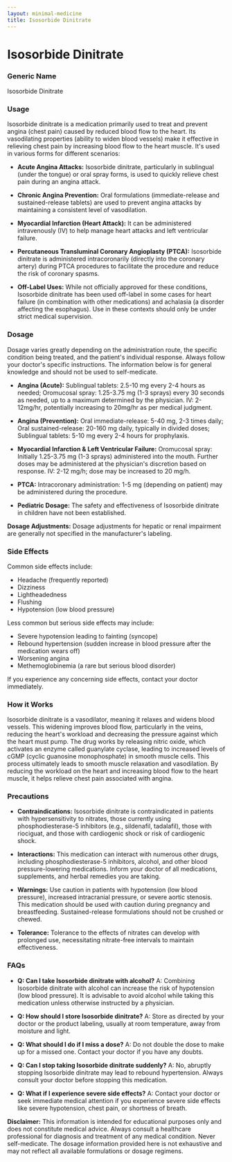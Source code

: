 ```yaml
---
layout: minimal-medicine
title: Isosorbide Dinitrate
---
```


# Isosorbide Dinitrate
### Generic Name
Isosorbide Dinitrate

### Usage

Isosorbide dinitrate is a medication primarily used to treat and prevent angina (chest pain) caused by reduced blood flow to the heart.  Its vasodilating properties (ability to widen blood vessels) make it effective in relieving chest pain by increasing blood flow to the heart muscle.  It's used in various forms for different scenarios:

* **Acute Angina Attacks:**  Isosorbide dinitrate, particularly in sublingual (under the tongue) or oral spray forms, is used to quickly relieve chest pain during an angina attack.

* **Chronic Angina Prevention:**  Oral formulations (immediate-release and sustained-release tablets) are used to prevent angina attacks by maintaining a consistent level of vasodilation.

* **Myocardial Infarction (Heart Attack):** It can be administered intravenously (IV) to help manage heart attacks and left ventricular failure.

* **Percutaneous Transluminal Coronary Angioplasty (PTCA):** Isosorbide dinitrate is administered intracoronarily (directly into the coronary artery) during PTCA procedures to facilitate the procedure and reduce the risk of coronary spasms.

* **Off-Label Uses:**  While not officially approved for these conditions, Isosorbide dinitrate has been used off-label in some cases for heart failure (in combination with other medications) and achalasia (a disorder affecting the esophagus).  Use in these contexts should only be under strict medical supervision.

### Dosage

Dosage varies greatly depending on the administration route, the specific condition being treated, and the patient's individual response.  Always follow your doctor's specific instructions.  The information below is for general knowledge and should not be used to self-medicate.

* **Angina (Acute):**  Sublingual tablets: 2.5-10 mg every 2-4 hours as needed; Oromucosal spray: 1.25-3.75 mg (1-3 sprays) every 30 seconds as needed, up to a maximum determined by the physician. IV: 2-12mg/hr, potentially increasing to 20mg/hr as per medical judgment.


* **Angina (Prevention):**  Oral immediate-release: 5-40 mg, 2-3 times daily; Oral sustained-release: 20-160 mg daily, typically in divided doses; Sublingual tablets: 5-10 mg every 2-4 hours for prophylaxis.


* **Myocardial Infarction & Left Ventricular Failure:** Oromucosal spray: Initially 1.25-3.75 mg (1-3 sprays) administered into the mouth.  Further doses may be administered at the physician's discretion based on response. IV: 2-12 mg/h; dose may be increased to 20 mg/h.


* **PTCA:** Intracoronary administration: 1-5 mg (depending on patient) may be administered during the procedure.


* **Pediatric Dosage:**  The safety and effectiveness of Isosorbide dinitrate in children have not been established.

**Dosage Adjustments:**  Dosage adjustments for hepatic or renal impairment are generally not specified in the manufacturer's labeling.

### Side Effects

Common side effects include:

* Headache (frequently reported)
* Dizziness
* Lightheadedness
* Flushing
* Hypotension (low blood pressure)

Less common but serious side effects may include:

* Severe hypotension leading to fainting (syncope)
* Rebound hypertension (sudden increase in blood pressure after the medication wears off)
* Worsening angina
* Methemoglobinemia (a rare but serious blood disorder)

If you experience any concerning side effects, contact your doctor immediately.

### How it Works

Isosorbide dinitrate is a vasodilator, meaning it relaxes and widens blood vessels. This widening improves blood flow, particularly in the veins, reducing the heart's workload and decreasing the pressure against which the heart must pump.  The drug works by releasing nitric oxide, which activates an enzyme called guanylate cyclase, leading to increased levels of cGMP (cyclic guanosine monophosphate) in smooth muscle cells. This process ultimately leads to smooth muscle relaxation and vasodilation. By reducing the workload on the heart and increasing blood flow to the heart muscle, it helps relieve chest pain associated with angina.

### Precautions

* **Contraindications:** Isosorbide dinitrate is contraindicated in patients with hypersensitivity to nitrates, those currently using phosphodiesterase-5 inhibitors (e.g., sildenafil, tadalafil), those with riociguat, and those with cardiogenic shock or risk of cardiogenic shock.

* **Interactions:** This medication can interact with numerous other drugs, including phosphodiesterase-5 inhibitors, alcohol, and other blood pressure-lowering medications.  Inform your doctor of all medications, supplements, and herbal remedies you are taking.

* **Warnings:** Use caution in patients with hypotension (low blood pressure), increased intracranial pressure, or severe aortic stenosis. This medication should be used with caution during pregnancy and breastfeeding.  Sustained-release formulations should not be crushed or chewed.


* **Tolerance:** Tolerance to the effects of nitrates can develop with prolonged use, necessitating nitrate-free intervals to maintain effectiveness.


### FAQs

* **Q: Can I take Isosorbide dinitrate with alcohol?**  A:  Combining Isosorbide dinitrate with alcohol can increase the risk of hypotension (low blood pressure). It is advisable to avoid alcohol while taking this medication unless otherwise instructed by a physician.

* **Q: How should I store Isosorbide dinitrate?** A: Store as directed by your doctor or the product labeling, usually at room temperature, away from moisture and light.

* **Q: What should I do if I miss a dose?** A: Do not double the dose to make up for a missed one. Contact your doctor if you have any doubts.

* **Q: Can I stop taking Isosorbide dinitrate suddenly?** A: No, abruptly stopping Isosorbide dinitrate may lead to rebound hypertension. Always consult your doctor before stopping this medication.

* **Q: What if I experience severe side effects?** A: Contact your doctor or seek immediate medical attention if you experience severe side effects like severe hypotension, chest pain, or shortness of breath.


**Disclaimer:** This information is intended for educational purposes only and does not constitute medical advice.  Always consult a healthcare professional for diagnosis and treatment of any medical condition.  Never self-medicate.  The dosage information provided here is not exhaustive and may not reflect all available formulations or dosage regimens.

